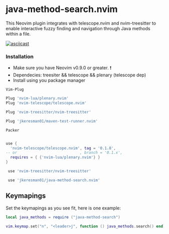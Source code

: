 # java-method-search.nvim

This Neovim plugin integrates with telescope.nvim and nvim-treesitter to enable interactive fuzzy finding and navigation through Java methods within a file.

[![asciicast](https://asciinema.org/a/0V6bFRxWP7EZNorV8Z0FPfuss.svg)](https://asciinema.org/a/0V6bFRxWP7EZNorV8Z0FPfuss)

### Installation ###
* Make sure you have Neovim v0.9.0 or greater. :exclamation:
* Dependecies: treesiter && telescope && plenary (telescope dep)
* Install using you package manager

`Vim-Plug`  
```lua
Plug 'nvim-lua/plenary.nvim'
Plug 'nvim-telescope/telescope.nvim'

Plug 'nvim-treesitter/nvim-treesitter'

Plug 'jkeresman01/maven-test-runner.nvim'
```

`Packer`  
```lua

use {
  'nvim-telescope/telescope.nvim', tag = '0.1.8',
-- or                            , branch = '0.1.x',
  requires = { {'nvim-lua/plenary.nvim'} }
}

 use 'nvim-treesitter/nvim-treesitter'

 use 'jkeresman01/java-method-search.nvim'
```

## Keymapings ##

Set the keymapings as you see fit, here is one example:

```lua
local java_methods = require ("java-method-search")

vim.keymap.set("n", "<leader>j", function () java_methods.search() end)
```


